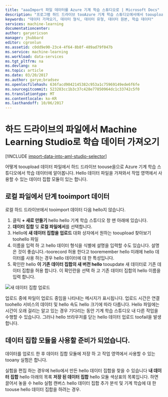 ```yaml
---
title: "aaaImport 파일 데이터를 Azure 기계 학습 스튜디오로 | Microsoft Docs"
description: "프로그램 하드 드라이브 tooAzure 기계 학습 스튜디오에서에서 tooupload 학습 데이터 파일 하는 방법에 대해 알아봅니다. 이렇게 하면 데이터 집합 모듈을 hello 작업 영역에서 만들어집니다."
keywords: "데이터 가져오기, 데이터 형식, 데이터 유형, 데이터 원본, 학습 데이터"
services: machine-learning
documentationcenter: 
author: garyericson
manager: jhubbard
editor: cgronlun
ms.assetid: c0dd9e90-23c4-4f64-8b8f-489ad79f047b
ms.service: machine-learning
ms.workload: data-services
ms.tgt_pltfrm: na
ms.devlang: na
ms.topic: article
ms.date: 03/20/2017
ms.author: garye;bradsev
ms.openlocfilehash: 636facd9042145382c953a1c75969149ede6f6fe
ms.sourcegitcommit: 523283cc1b3c37c428e77850964dc1c33742c5f0
ms.translationtype: MT
ms.contentlocale: ko-KR
ms.lasthandoff: 10/06/2017
---
```

# <a name="import-training-data-from-a-file-on-your-hard-drive-into-machine-learning-studio"></a>하드 드라이브의 파일에서 Machine Learning Studio로 학습 데이터 가져오기
[!INCLUDE [import-data-into-aml-studio-selector](../../includes/machine-learning-import-data-into-aml-studio.md)]

어떻게 tooupload 데이터 파일에서 하드 드라이브 toouse을으로 Azure 기계 학습 스튜디오에서 학습 데이터에 알아봅니다. Hello 데이터 파일을 가져와서 작업 영역에서 사용할 수 있는 데이터 집합 모듈이 있는 합니다.

## <a name="steps-tooimport-data-from-a-local-file"></a>로컬 파일에서 단계 tooimport 데이터
로컬 하드 드라이브에서 tooimport 데이터 다음 hello지 않습니다.

1. 클릭 **+ 새로 만들기** hello hello 기계 학습 스튜디오 창 맨 아래에 있습니다.
2. **데이터 집합** 및 **로컬 파일에서**를 선택합니다.
3. Hello에 **새 데이터 집합을 업로드** 대화 상자에서 원하는 tooupload 찾아보기 toohello 파일
4. 이름을 입력 하 고 hello 데이터 형식을 식별에 설명을 입력할 수도 있습니다. 설명은 것이 좋습니다.-toorecord 허용 한다고 tooremember hello 미래에 hello 데이터를 사용 하는 경우 hello 데이터에 대 한 특성입니다.
5. 확인란 hello **이 기존 데이터 집합의 새 버전 hello** tooupdate 새 데이터로 기존 데이터 집합을 허용 합니다. 이 확인란을 선택 하 고 기존 데이터 집합의 hello 이름을 입력 합니다.

![새 데이터 집합 업로드](media/machine-learning-import-data-from-local-file/upload-dataset.png)

업로드 중에 파일이 업로드 중임을 나타내는 메시지가 표시됩니다. 업로드 시간은 연결 toohello 서비스의 데이터 및 hello 속도 hello 크기에 따라 다릅니다. Hello 파일에는 시간이 오래 걸리는 알고 있는 경우 기다리는 동안 기계 학습 스튜디오 내 다른 작업을 수행할 수 있습니다. 그러나 hello 브라우저를 닫는 hello 데이터 업로드 toofail을 발생 합니다.

## <a name="dataset-module-is-ready-for-use"></a>데이터 집합 모듈을 사용할 준비가 되었습니다.
데이터를 업로드 한 후 데이터 집합 모듈에 저장 하 고 작업 영역에서 사용할 수 있는 tooany 실험은 합니다.

실험을 편집 하는 경우에 hello에서 만든 hello 데이터 집합을 찾을 수 있습니다 **내 데이터 집합** hello 아래의 목록 **저장 된 데이터 집합** hello 모듈 색상표의 목록입니다. 하면 끌어서 놓을 수 hello 실험 캔버스 hello 데이터 집합 추가 분석 및 기계 학습에 대 한 toouse hello 데이터 집합을 하려는 경우.
